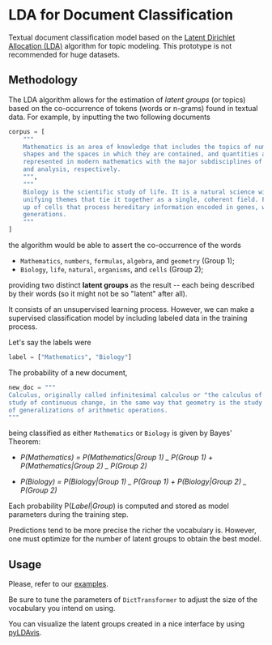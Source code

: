# LDA for Document Classification

Textual document classification model based on the <a href="https://radimrehurek.com/gensim/models/ldamulticore.html">Latent Dirichlet Allocation (LDA)</a> algorithm for topic modeling.
This prototype is not recommended for huge datasets.

## Methodology

The LDA algorithm allows for the estimation of <i>latent groups</i> (or topics) based on the co-occurrence of tokens (words or n-grams) found in textual data.
For example, by inputting the two following documents

```python
corpus = [
    """
    Mathematics is an area of knowledge that includes the topics of numbers, formulas and related structures,
    shapes and the spaces in which they are contained, and quantities and their changes. These topics are
    represented in modern mathematics with the major subdisciplines of number theory, algebra, geometry,
    and analysis, respectively.
    """,
    """
    Biology is the scientific study of life. It is a natural science with a broad scope but has several
    unifying themes that tie it together as a single, coherent field. For instance, all organisms are made
    up of cells that process hereditary information encoded in genes, which can be transmitted to future
    generations.
    """
]
```

the algorithm would be able to assert the co-occurrence of the words

- `Mathematics`, `numbers`, `formulas`, `algebra`, and `geometry` (Group 1);
- `Biology`, `life`, `natural`, `organisms`, and `cells` (Group 2);

providing two distinct <b>latent groups</b> as the result -- each being described by their words (so it might not be so "latent" after all).

It consists of an unsupervised learning process. However, we can make a supervised classification model by including labeled data in the training process.

Let's say the labels were

```python
label = ["Mathematics", "Biology"]
```

The probability of a new document,

```python
new_doc = """
Calculus, originally called infinitesimal calculus or "the calculus of infinitesimals", is the mathematical
study of continuous change, in the same way that geometry is the study of shape, and algebra is the study
of generalizations of arithmetic operations.
"""
```

being classified as either `Mathematics` or `Biology` is given by Bayes' Theorem:

- <i>P(Mathematics) = P(Mathematics|Group 1) _ P(Group 1) + P(Mathematics|Group 2) _ P(Group 2)</i>

- <i>P(Biology) = P(Biology|Group 1) _ P(Group 1) + P(Biology|Group 2) _ P(Group 2)</i>

Each probability P(<i>Label</i>|<i>Group</i>) is computed and stored as model parameters during the training step.

Predictions tend to be more precise the richer the vocabulary is. However, one must optimize for the number of latent groups to obtain the best model.

## Usage

Please, refer to our <a href="https://github.com/ACovacevice/topic-classification/tree/main/examples">examples</a>.

Be sure to tune the parameters of `DictTransformer` to adjust the size of the vocabulary you intend on using.

You can visualize the latent groups created in a nice interface by using <a href="https://pypi.org/project/pyLDAvis/">pyLDAvis</a>.
